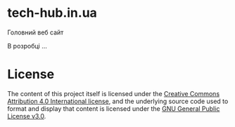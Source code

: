 # tech-hub.in.ua

Головний веб сайт

В розробці ...

# License

The content of this project itself is licensed under
the [Creative Commons Attribution 4.0 International license](/posts/LICENSE),
and the underlying source code used to format and display that content is licensed under
the [GNU General Public License v3.0](/LICENSE).